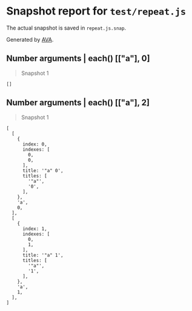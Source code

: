 # Snapshot report for `test/repeat.js`

The actual snapshot is saved in `repeat.js.snap`.

Generated by [AVA](https://ava.li).

## Number arguments | each() [["a"], 0]

> Snapshot 1

    []

## Number arguments | each() [["a"], 2]

> Snapshot 1

    [
      [
        {
          index: 0,
          indexes: [
            0,
            0,
          ],
          title: '"a" 0',
          titles: [
            '"a"',
            '0',
          ],
        },
        'a',
        0,
      ],
      [
        {
          index: 1,
          indexes: [
            0,
            1,
          ],
          title: '"a" 1',
          titles: [
            '"a"',
            '1',
          ],
        },
        'a',
        1,
      ],
    ]

